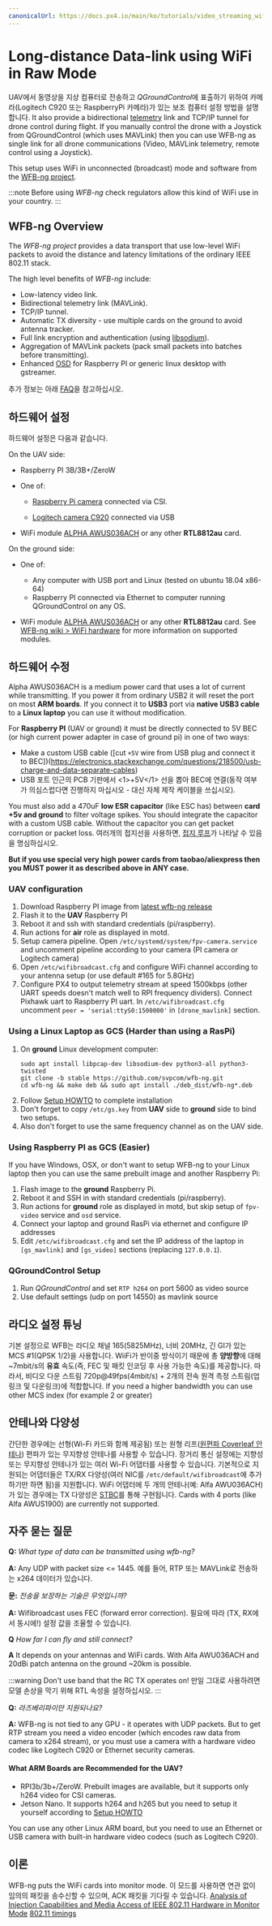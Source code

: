 ```yaml
---
canonicalUrl: https://docs.px4.io/main/ko/tutorials/video_streaming_wifi_broadcast
---
```



# Long-distance Data-link using WiFi in Raw Mode

UAV에서 동영상을 지상 컴퓨터로 전송하고 *QGroundControl*에 표출하기 위하여 카메라(Logitech C920 또는 RaspberryPi 카메라)가 있는 보조 컴퓨터 설정 방법을 설명합니다. It also provide a bidirectional [telemetry](../telemetry/README.md) link and TCP/IP tunnel for drone control during flight. If you manually control the drone with a Joystick from QGroundControl (which uses MAVLink) then you can use WFB-ng as single link for all drone communications (Video, MAVLink telemetry, remote control using a Joystick).

This setup uses WiFi in unconnected (broadcast) mode and software from the [WFB-ng project](https://github.com/svpcom/wfb-ng).

:::note
Before using *WFB-ng* check regulators allow this kind of WiFi use in your country.
:::

## WFB-ng Overview

The *WFB-ng project* provides a data transport that use low-level WiFi packets to avoid the distance and latency limitations of the ordinary IEEE 802.11 stack.

The high level benefits of *WFB-ng* include:

- Low-latency video link.
- Bidirectional telemetry link (MAVLink).
- TCP/IP tunnel.
- Automatic TX diversity - use multiple cards on the ground to avoid antenna tracker.
- Full link encryption and authentication (using [libsodium](https://download.libsodium.org/doc/)).
- Aggregation of MAVLink packets (pack small packets into batches before transmitting).
- Enhanced [OSD](https://github.com/svpcom/wfb-ng-osd) for Raspberry PI or generic linux desktop with gstreamer.

추가 정보는 아래 [FAQ](#faq)을 참고하십시오.

## 하드웨어 설정

하드웨어 설정은 다음과 같습니다.

On the UAV side:
* Raspberry PI 3B/3B+/ZeroW
* One of:

  - [Raspberry Pi camera](https://www.raspberrypi.org/products/camera-module-v2/) connected via CSI.

  - [Logitech camera C920](https://www.logitech.com/en-us/product/hd-pro-webcam-c920?crid=34) connected via USB

- WiFi module  [ALPHA AWUS036ACH](https://www.alfa.com.tw/products_detail/1.htm) or any other **RTL8812au** card.

On the ground side:
- One of:

  - Any computer with USB port and Linux (tested on ubuntu 18.04 x86-64)
  - Raspberry PI connected via Ethernet to computer running QGroundControl on any OS.

- WiFi module  [ALPHA AWUS036ACH](https://www.alfa.com.tw/products_detail/1.htm) or any other **RTL8812au** card. See [WFB-ng wiki > WiFi hardware](https://github.com/svpcom/wfb-ng/wiki/WiFi-hardware) for more information on supported modules.

## 하드웨어 수정

Alpha AWUS036ACH is a medium power card that uses a lot of current while transmitting. If you power it from ordinary USB2 it will reset the port on most **ARM boards**. If you connect it to **USB3** port via **native USB3 cable** to a **Linux laptop** you can use it without modification.

For **Raspberry PI** (UAV or ground) it must be directly connected to 5V BEC (or high current power adapter in case of ground pi) in one of two ways:

- Make a custom USB cable ([cut `+5V` wire from USB plug and connect it to BEC])(https://electronics.stackexchange.com/questions/218500/usb-charge-and-data-separate-cables)
- USB 포트 인근의 PCB 기판에서 <1>+5V</1> 선을 뽑아 BEC에 연결(동작 여부가 의심스럽다면 진행하지 마십시오 - 대신 자체 제작 케이블을 쓰십시오).

You must also add a 470uF **low ESR capacitor** (like ESC has) between **card +5v and ground** to filter voltage spikes. You should integrate the capacitor with a custom USB cable. Without the capacitor you can get packet corruption or packet loss. 여러개의 접지선을 사용하면, [접지 루프](https://en.wikipedia.org/wiki/Ground_loop_%28electricity%29)가 나타날 수 있음을 명심하십시오.

**But if you use special very high power cards from taobao/aliexpress then you MUST power it as described above in ANY case.**

### UAV configuration
1. Download Raspberry PI image from [latest wfb-ng release](https://github.com/svpcom/wfb-ng/releases/)
2. Flash it to the **UAV** Raspberry PI
3. Reboot it and ssh with standard credentials (pi/raspberry).
4. Run actions for **air** role as displayed in motd.
5. Setup camera pipeline. Open `/etc/systemd/system/fpv-camera.service` and uncomment pipeline according to your camera (PI camera or Logitech camera)
6. Open `/etc/wifibroadcast.cfg` and configure WiFi channel according to your antenna setup (or use default #165 for 5.8GHz)
7. Configure PX4 to output telemetry stream at speed 1500kbps (other UART speeds doesn't match well to RPI frequency dividers). Connect Pixhawk uart to Raspberry PI uart. In `/etc/wifibroadcast.cfg` uncomment `peer = 'serial:ttyS0:1500000'` in `[drone_mavlink]` section.

### Using a Linux Laptop as GCS (Harder than using a RasPi)
1. On **ground** Linux development computer:
   ```
   sudo apt install libpcap-dev libsodium-dev python3-all python3-twisted
   git clone -b stable https://github.com/svpcom/wfb-ng.git
   cd wfb-ng && make deb && sudo apt install ./deb_dist/wfb-ng*.deb
   ```
4. Follow [Setup HOWTO](https://github.com/svpcom/wfb-ng/wiki/Setup-HOWTO) to complete installation
5. Don't forget to copy `/etc/gs.key` from **UAV** side to **ground** side to bind two setups.
6. Also don't forget to use the same frequency channel as on the UAV side.

### Using Raspberry PI as GCS (Easier)

If you have Windows, OSX, or don't want to setup WFB-ng to your Linux laptop then you can use the same prebuilt image and another Raspberry Pi:

1. Flash image to the **ground** Raspberry Pi.
2. Reboot it and SSH in with standard credentials (pi/raspberry).
3. Run actions for **ground** role as displayed in motd, but skip setup of `fpv-video` service and `osd` service.
4. Connect your laptop and ground RasPi via ethernet and configure IP addresses
5. Edit `/etc/wifibroadcast.cfg` and set the IP address of the laptop in `[gs_mavlink]` and `[gs_video]` sections (replacing `127.0.0.1`).

### QGroundControl Setup

1. Run *QGroundControl* and set `RTP h264` on port 5600 as video source
2. Use default settings (udp on port 14550) as mavlink source

## 라디오 설정 튜닝

기본 설정으로 WFB는 라디오 채널 165(5825MHz), 너비 20MHz, 긴 GI가 있는 MCS #1(QPSK 1/2)을 사용합니다. WiiFi가 반이중 방식이기 때문에 총 **양방향**에 대해 ~7mbit/s의 **유효** 속도(즉, FEC 및 패킷 인코딩 후 사용 가능한 속도)를 제공합니다. 따라서, 비디오 다운 스트림 720p@49fps(4mbit/s) + 2개의 전속 원격 측정 스트림(업링크 및 다운링크)에 적합합니다. If you need a higher bandwidth you can use other MCS index (for example 2 or greater)

## 안테나와 다양성

간단한 경우에는 선형(Wi-Fi 카드와 함께 제공됨) 또는 원형 리프([원편파 Coverleaf 안테나](http://www.antenna-theory.com/antennas/cloverleaf.php)) 편파가 있는 무지향성 안테나를 사용할 수 있습니다. 장거리 통신 설정에는 지향성 또는 무지향성 안테나가 있는 여러 Wi-Fi 어댑터를 사용할 수 있습니다. 기본적으로 지원되는 어댑터들은 TX/RX 다양성(여러 NIC를 `/etc/default/wifibroadcast`에 추가하기만 하면 됨)을 지원합니다. WiFi 어댑터에 두 개의 안테나(예: Alfa AWU036ACH)가 있는 경우에는 TX 다양성은 [STBC](https://en.wikipedia.org/wiki/Space%E2%80%93time_block_code)를 통해 구현됩니다. Cards with 4 ports (like Alfa AWUS1900) are currently not supported.

## 자주 묻는 질문

**Q:** *What type of data can be transmitted using wfb-ng?*

**A:** Any UDP with packet size <= 1445. 예를 들어, RTP 또는 MAVLink로 전송하는 x264 데이터가 있습니다.

**문:** *전송을 보장하는 기술은 무엇입니까?*

**A:** Wifibroadcast uses FEC (forward error correction). 필요에 따라 (TX, RX에서 동시에!) 설정 값을 조율할 수 있습니다.

**Q** *How far I can fly and still connect?*

**A** It depends on your antennas and WiFi cards. With Alfa AWU036ACH and 20dBi patch antenna on the ground ~20km is possible.

:::warning
Don't use band that the RC TX operates on! 
만일 그대로 사용하려면 모델 손상을 막기 위해 RTL 속성을 설정하십시오.
:::

**Q:** *라즈베리파이만 지원되나요?*

**A:** WFB-ng is not tied to any GPU - it operates with UDP packets. But to get RTP stream you need a video encoder (which encodes raw data from camera to x264 stream), or you must use a camera with a hardware video codec like Logitech C920 or Ethernet security cameras.

#### What ARM Boards are Recommended for the UAV?

- RPI3b/3b+/ZeroW. Prebuilt images are available, but it supports only h264 video for CSI cameras.
- Jetson Nano. It supports h264 and h265 but you need to setup it yourself according to [Setup HOWTO](https://github.com/svpcom/wfb-ng/wiki/Setup-HOWTO)

You can use any other Linux ARM board, but you need to use an Ethernet or USB camera with built-in hardware video codecs (such as Logitech C920).

## 이론

WFB-ng puts the WiFi cards into monitor mode. 이 모드를 사용하면 연관 없이 임의의 패킷을 송수신할 수 있으며, ACK 패킷을 기다릴 수 있습니다. [Analysis of Injection Capabilities and Media Access of IEEE 802.11 Hardware in Monitor Mode](https://github.com/svpcom/wfb-ng/blob/master/doc/Analysis%20of%20Injection%20Capabilities%20and%20Media%20Access%20of%20IEEE%20802.11%20Hardware%20in%20Monitor%20Mode.pdf) [802.11 timings](https://github.com/ewa/802.11-data)

